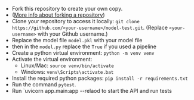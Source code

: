 - Fork this repository to create your own copy.
-  ([More info about forking a repository](https://docs.github.com/en/get-started/quickstart/fork-a-repo))
- Clone your repository to access it locally: `git clone https://github.com/<your-username>/model-test.git`. (Replace `<your-username>` with your Github username.)
- Replace the model file `model.pkl` with your model file
- then in the `model.py` replace the `True` if you used a pipeline
- Create a python virtual environment: `python -m venv venv`
- Activate the virtual environment: 
  - Linux/Mac: `source venv/bin/activate`
  - Windows: `venv\Scripts\activate.bat`
- Install the required python packages: `pip install -r requirements.txt`
- Run the command `pytest`. 
- Run  `uvicorn app.main:app --relaod to start the API and run tests
